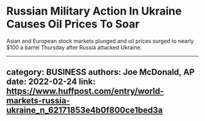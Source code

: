 # Russian Military Action In Ukraine Causes Oil Prices To Soar

Asian and European stock markets plunged and oil prices surged to nearly $100 a barrel Thursday after Russia attacked Ukraine.

---
category: BUSINESS
authors: Joe McDonald, AP
date: 2022-02-24
link: https://www.huffpost.com/entry/world-markets-russia-ukraine_n_62171853e4b0f800ce1bed3a
---
